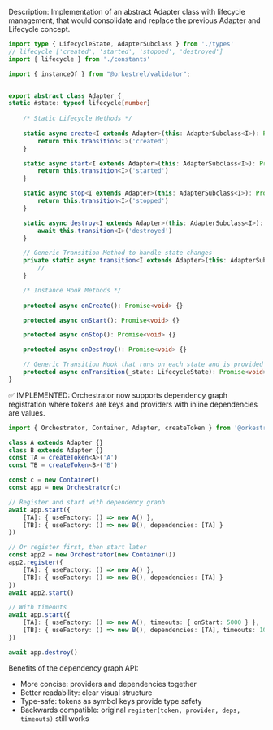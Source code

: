 Description: Implementation of an abstract Adapter class with lifecycle management, that would consolidate and replace the previous Adapter and Lifecycle concept.


```typescript
import type { LifecycleState, AdapterSubclass } from './types'
// lifecycle ['created', 'started', 'stopped', 'destroyed']
import { lifecycle } from './constants'

import { instanceOf } from "@orkestrel/validator";


export abstract class Adapter {
static #state: typeof lifecycle[number]
    
    /* Static Lifecycle Methods */
    
    static async create<I extends Adapter>(this: AdapterSubclass<I>): Promise<I> {
        return this.transition<I>('created')
    }

    static async start<I extends Adapter>(this: AdapterSubclass<I>): Promise<I> {
        return this.transition<I>('started')
    }

    static async stop<I extends Adapter>(this: AdapterSubclass<I>): Promise<I> {
        return this.transition<I>('stopped')
    }

    static async destroy<I extends Adapter>(this: AdapterSubclass<I>): Promise<void> {
        await this.transition<I>('destroyed')
    }

    // Generic Transition Method to handle state changes
    private static async transition<I extends Adapter>(this: AdapterSubclass<I>, to: LifecycleState): Promise<I> {
        //
    }

    /* Instance Hook Methods */
    
    protected async onCreate(): Promise<void> {}

    protected async onStart(): Promise<void> {}

    protected async onStop(): Promise<void> {}

    protected async onDestroy(): Promise<void> {}

    // Generic Transition Hook that runs on each state and is provided the state to narrow down actions
    protected async onTransition(_state: LifecycleState): Promise<void> {}
}
```


✅ IMPLEMENTED: Orchestrator now supports dependency graph registration where tokens are keys and providers with inline dependencies are values.

```ts
import { Orchestrator, Container, Adapter, createToken } from '@orkestrel/core'

class A extends Adapter {}
class B extends Adapter {}
const TA = createToken<A>('A')
const TB = createToken<B>('B')

const c = new Container()
const app = new Orchestrator(c)

// Register and start with dependency graph
await app.start({
    [TA]: { useFactory: () => new A() },
    [TB]: { useFactory: () => new B(), dependencies: [TA] }
})

// Or register first, then start later
const app2 = new Orchestrator(new Container())
app2.register({
    [TA]: { useFactory: () => new A() },
    [TB]: { useFactory: () => new B(), dependencies: [TA] }
})
await app2.start()

// With timeouts
await app.start({
    [TA]: { useFactory: () => new A(), timeouts: { onStart: 5000 } },
    [TB]: { useFactory: () => new B(), dependencies: [TA], timeouts: 10000 }
})

await app.destroy()
```

Benefits of the dependency graph API:
- More concise: providers and dependencies together
- Better readability: clear visual structure
- Type-safe: tokens as symbol keys provide type safety
- Backwards compatible: original `register(token, provider, deps, timeouts)` still works

